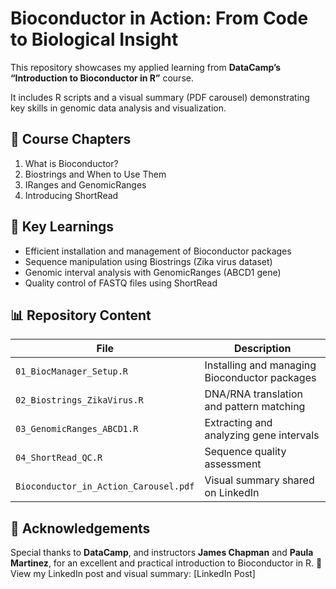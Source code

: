 # Bioconductor in Action: From Code to Biological Insight

This repository showcases my applied learning from **DataCamp’s “Introduction to Bioconductor in R”** course.

It includes R scripts and a visual summary (PDF carousel) demonstrating key skills in genomic data analysis and visualization.

## 🔬 Course Chapters
1. What is Bioconductor?
2. Biostrings and When to Use Them
3. IRanges and GenomicRanges
4. Introducing ShortRead

## 🧠 Key Learnings
- Efficient installation and management of Bioconductor packages  
- Sequence manipulation using Biostrings (Zika virus dataset)  
- Genomic interval analysis with GenomicRanges (ABCD1 gene)  
- Quality control of FASTQ files using ShortRead  

## 📊 Repository Content
| File | Description |
|------|--------------|
| `01_BiocManager_Setup.R` | Installing and managing Bioconductor packages |
| `02_Biostrings_ZikaVirus.R` | DNA/RNA translation and pattern matching |
| `03_GenomicRanges_ABCD1.R` | Extracting and analyzing gene intervals |
| `04_ShortRead_QC.R` | Sequence quality assessment |
| `Bioconductor_in_Action_Carousel.pdf` | Visual summary shared on LinkedIn |

## 🙏 Acknowledgements
Special thanks to **DataCamp**, and instructors **James Chapman** and **Paula Martinez**, for an excellent and practical introduction to Bioconductor in R.
🔗 View my LinkedIn post and visual summary:
[LinkedIn Post]

